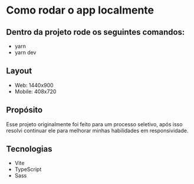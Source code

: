 # Como rodar o app localmente
## Dentro da projeto rode os seguintes comandos:
+ yarn
+ yarn dev

## Layout
+ Web: 1440x900
+ Mobile: 408x720

## Propósito
<p>Esse projeto originalmente foi feito para um processo seletivo, após isso resolvi continuar ele para melhorar minhas habilidades em responsividade.</p>

## Tecnologias
+ Vite
+ TypeScript
+ Sass